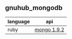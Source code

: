 gnuhub_mongodb
-------------------

| language | api |
| -------- | --- |
| ruby | [mongo 1.9.2](http://api.mongodb.org/ruby/1.9.2/) |